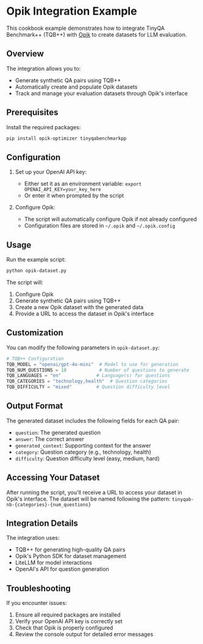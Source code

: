 # Opik Integration Example

This cookbook example demonstrates how to integrate TinyQA Benchmark++ (TQB++) with [Opik](https://github.com/comet-ml/opik) to create datasets for LLM evaluation.

## Overview

The integration allows you to:
- Generate synthetic QA pairs using TQB++
- Automatically create and populate Opik datasets
- Track and manage your evaluation datasets through Opik's interface

## Prerequisites

Install the required packages:

```bash
pip install opik-optimizer tinyqabenchmarkpp
```

## Configuration

1. Set up your OpenAI API key:
   - Either set it as an environment variable: `export OPENAI_API_KEY=your_key_here`
   - Or enter it when prompted by the script

2. Configure Opik:
   - The script will automatically configure Opik if not already configured
   - Configuration files are stored in `~/.opik` and `~/.opik.config`

## Usage

Run the example script:

```bash
python opik-dataset.py
```

The script will:
1. Configure Opik
2. Generate synthetic QA pairs using TQB++
3. Create a new Opik dataset with the generated data
4. Provide a URL to access the dataset in Opik's interface

## Customization

You can modify the following parameters in `opik-dataset.py`:

```python
# TQB++ Configuration
TQB_MODEL = "openai/gpt-4o-mini"  # Model to use for generation
TQB_NUM_QUESTIONS = 10            # Number of questions to generate
TQB_LANGUAGES = "en"             # Language(s) for questions
TQB_CATEGORIES = "technology,health"  # Question categories
TQB_DIFFICULTY = "mixed"         # Question difficulty level
```

## Output Format

The generated dataset includes the following fields for each QA pair:
- `question`: The generated question
- `answer`: The correct answer
- `generated_context`: Supporting context for the answer
- `category`: Question category (e.g., technology, health)
- `difficulty`: Question difficulty level (easy, medium, hard)

## Accessing Your Dataset

After running the script, you'll receive a URL to access your dataset in Opik's interface. The dataset will be named following the pattern:
`tinyqab-nb-{categories}-{num_questions}`

## Integration Details

The integration uses:
- TQB++ for generating high-quality QA pairs
- Opik's Python SDK for dataset management
- LiteLLM for model interactions
- OpenAI's API for question generation

## Troubleshooting

If you encounter issues:
1. Ensure all required packages are installed
2. Verify your OpenAI API key is correctly set
3. Check that Opik is properly configured
4. Review the console output for detailed error messages
